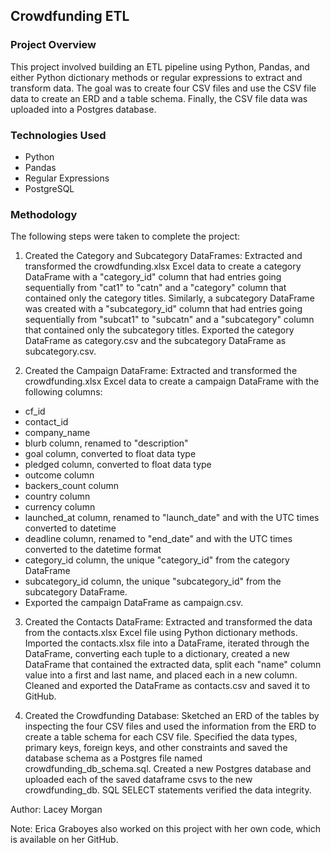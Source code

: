 ## Crowdfunding ETL

### Project Overview
This project involved building an ETL pipeline using Python, Pandas, and either Python dictionary methods or regular expressions to extract and transform data. The goal was to create four CSV files and use the CSV file data to create an ERD and a table schema. Finally, the CSV file data was uploaded into a Postgres database.

### Technologies Used
- Python
- Pandas
- Regular Expressions
- PostgreSQL

### Methodology
The following steps were taken to complete the project:

1. Created the Category and Subcategory DataFrames: Extracted and transformed the crowdfunding.xlsx Excel data to create a category DataFrame with a "category_id" column that had entries going sequentially from "cat1" to "catn" and a "category" column that contained only the category titles. Similarly, a subcategory DataFrame was created with a "subcategory_id" column that had entries going sequentially from "subcat1" to "subcatn" and a "subcategory" column that contained only the subcategory titles. Exported the category DataFrame as category.csv and the subcategory DataFrame as subcategory.csv.

2. Created the Campaign DataFrame: Extracted and transformed the crowdfunding.xlsx Excel data to create a campaign DataFrame with the following columns:
  - cf_id
  - contact_id
  - company_name
  - blurb column, renamed to "description"
  - goal column, converted to float data type
  - pledged column, converted to float data type
  - outcome column
  - backers_count column
  - country column
  - currency column
  - launched_at column, renamed to "launch_date" and with the UTC times converted to datetime
  - deadline column, renamed to "end_date" and with the UTC times converted to the datetime format
  - category_id column, the unique "category_id" from the category DataFrame
  - subcategory_id column,  the unique "subcategory_id" from the subcategory DataFrame. 
  - Exported the campaign DataFrame as campaign.csv.

3. Created the Contacts DataFrame: Extracted and transformed the data from the contacts.xlsx Excel file using Python dictionary methods. Imported the contacts.xlsx file into a DataFrame, iterated through the DataFrame, converting each tuple to a dictionary, created a new DataFrame that contained the extracted data, split each "name" column value into a first and last name, and placed each in a new column. Cleaned and exported the DataFrame as contacts.csv and saved it to GitHub.

4. Created the Crowdfunding Database: Sketched an ERD of the tables by inspecting the four CSV files and used the information from the ERD to create a table schema for each CSV file. Specified the data types, primary keys, foreign keys, and other constraints and saved the database schema as a Postgres file named crowdfunding_db_schema.sql. Created a new Postgres database and uploaded each of the saved dataframe csvs to the new crowdfunding_db. SQL SELECT statements verified the data integrity.

Author: Lacey Morgan

Note: Erica Graboyes also worked on this project with her own code, which is available on her GitHub.
